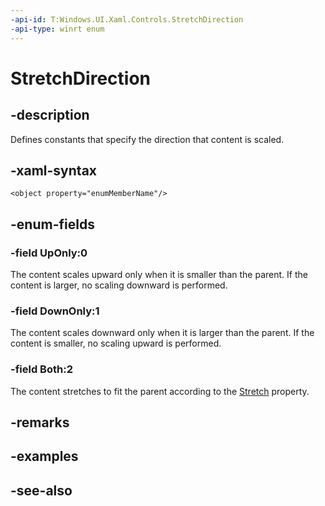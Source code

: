 ```yaml
---
-api-id: T:Windows.UI.Xaml.Controls.StretchDirection
-api-type: winrt enum
---
```


<!-- Enumeration syntax
public enum Windows.UI.Xaml.Controls.StretchDirection : int
-->

# StretchDirection

## -description
Defines constants that specify the direction that content is scaled.



## -xaml-syntax
```xaml
<object property="enumMemberName"/>
```


## -enum-fields
### -field UpOnly:0
The content scales upward only when it is smaller than the parent. If the content is larger, no scaling downward is performed.

### -field DownOnly:1
The content scales downward only when it is larger than the parent. If the content is smaller, no scaling upward is performed.

### -field Both:2
The content stretches to fit the parent according to the [Stretch](viewbox_stretch.md) property.


## -remarks

## -examples

## -see-also
